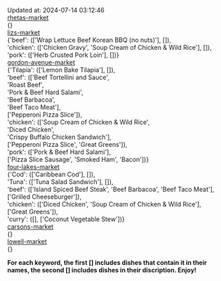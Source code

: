Updated at: 2024-07-14 03:12:46  
[rhetas-market](https://wisc-housingdining.nutrislice.com/menu/rhetas-market/dinner/2024-07-14)  
{}  
[lizs-market](https://wisc-housingdining.nutrislice.com/menu/lizs-market/dinner/2024-07-14)  
{'beef': (['Wrap Lettuce Beef Korean BBQ (no nuts)'], []),  
 'chicken': (['Chicken Gravy', 'Soup Cream of Chicken & Wild Rice'], []),  
 'pork': (['Herb Crusted Pork Loin'], [])}  
[gordon-avenue-market](https://wisc-housingdining.nutrislice.com/menu/gordon-avenue-market/dinner/2024-07-14)  
{'Tilapia': (['Lemon Bake Tilapia'], []),  
 'beef': (['Beef Tortellini and Sauce',  
           'Roast Beef',  
           'Pork & Beef Hard Salami',  
           'Beef Barbacoa',  
           'Beef Taco Meat'],  
          ['Pepperoni Pizza Slice']),  
 'chicken': (['Soup Cream of Chicken & Wild Rice',  
              'Diced Chicken',  
              'Crispy Buffalo Chicken Sandwich'],  
             ['Pepperoni Pizza Slice', 'Great Greens']),  
 'pork': (['Pork & Beef Hard Salami'],  
          ['Pizza Slice Sausage', 'Smoked Ham', 'Bacon'])}  
[four-lakes-market](https://wisc-housingdining.nutrislice.com/menu/four-lakes-market/dinner/2024-07-14)  
{'Cod': (['Caribbean Cod'], []),  
 'Tuna': (['Tuna Salad Sandwich'], []),  
 'beef': (['Island Spiced Beef Steak', 'Beef Barbacoa', 'Beef Taco Meat'],  
          ['Grilled Cheeseburger']),  
 'chicken': (['Diced Chicken', 'Soup Cream of Chicken & Wild Rice'],  
             ['Great Greens']),  
 'curry': ([], ['Coconut Vegetable Stew'])}  
[carsons-market](https://wisc-housingdining.nutrislice.com/menu/carsons-market/dinner/2024-07-14)  
{}  
[lowell-market](https://wisc-housingdining.nutrislice.com/menu/lowell-market/dinner/2024-07-14)  
{}  
  
**For each keyword, the first [] includes dishes that contain it in their names, the second [] includes dishes in their discription. Enjoy!**  
